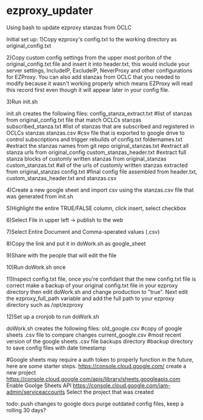 # ezproxy_updater
Using bash to update ezproxy stanzas from OCLC

Initial set up:
1)Copy ezproxy's config.txt to the working directory as original_config.txt

2)Copy custom config settings from the upper most poriton of the original_config.txt file and insert it into header.txt, this would include your server settings, IncludeIP, ExcludeIP, NeverProxy and other configurations for EZProxy.  You can also add stanzas from OCLC that you needed to modify because it wasn't working properly which means EZProxy will read this record first even though it will appear later in your config file.

3)Run init.sh

init.sh creates the following files:
config_stanza_extract.txt    #list of stanzas from original_config.txt file that match OCLCs stanzas
subscribed_stanza.txt        #list of stanzas that are subscribed and registered in OCLCs stanzas
stanzas.csv                  #csv file that is exported to google drive to control subscriptions and trigger rebuilds                              of config.txt
foldernames.txt              #extract the stanzas names from git repo
original_stanzas.txt         #extract all stanza urls from original_config
custom_stanzas_header.txt    #extract full stanza blocks of customly written stanzas from original_stanzas
custom_stanzas.txt           #all of the urls of customly written stanzas extracted from original_stanzas
config.txt                   #final config file assembled from header.txt, custom_stanzas_header.txt and stanzas.csv


4)Create a new google sheet and import csv using the stanzas.csv file that was generated from init.sh

5)Highlight the entire TRUE/FALSE column, click insert, select checkbox

6)Select File in upper left -> publish to the web

7)Select Entire Document and Comma-sperated values (.csv)

8)Copy the link and put it in doWork.sh as google_sheet

9)Share with the people that will edit the file

10)Run doWork.sh once

11)Inspect config.txt file, once you're confidant that the new config.txt file is correct make a backup of your original config.txt file in your ezproxy directory then edit doWork.sh and change production to "true".  Next edit the ezproxy_full_path variable and add the full path to your ezproxy directory such as /opt/ezproxy

12)Set up a cronjob to run doWork.sh


doWork.sh creates the following files:
old_google.csv                #copy of google sheets .csv file to compare changes
current_google.csv            #most recent version of the google sheets .csv file
backups directory             #backup directory to save config files with date timestamp


#Google sheets may require a auth token to properly function in the future, here are some starter steps.
https://console.cloud.google.com/
create a new project
https://console.cloud.google.com/apis/library/sheets.googleapis.com
Enable Goolge Sheets API
https://console.cloud.google.com/iam-admin/serviceaccounts
Select the project that was created

todo:
push changes to google docs
purge outdated config files, keep a rolling 30 days?
